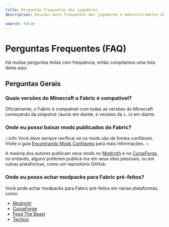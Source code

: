 ```yaml
---
title: Perguntas frequentes dos jogadores
description: Dúvidas mais frequentes dos jogadores e administradores de servidor sobre o Fabric.

search: false
---
```


# Perguntas Frequentes (FAQ)

Há muitas perguntas feitas com frequência, então compilamos uma lista delas aqui.

## Perguntas Gerais

### Quais versões do Minecraft o Fabric é compatível?

Oficialmente, o Fabric é compatível com todas as versões do Minecraft começando da snapshot `18w43b` em diante, e versões da `1.14` em diante.

### Onde eu posso baixar mods publicados do Fabric?

:::info
Você deve sempre verificar se os mods são de fontes confiáveis. Visite o guia [Encontrando Mods Confiáveis](./finding-mods) para mais informações.
:::

A maioria dos autores publicam seus mods no [Modrinth](https://modrinth.com/mods?g=categories:%27fabric%27) e no [CurseForge](https://www.curseforge.com/minecraft/search?class=mc-mods&gameVersionTypeId=4), no entando, alguns preferem publicá-los em seus sites pessoais, ou em outras plataformas, como um repositório GitHub.

### Onde eu posso achar modpacks para Fabric pré-feitos?

Você pode achar modpacks para Fabric pré-feitos em várias plataformas, como:

- [Modrinth](https://modrinth.com/modpacks?g=categories:%27fabric%27)
- [CurseForge](https://www.curseforge.com/minecraft/search?class=modpacks&gameVersionTypeId=4)
- [Feed The Beast](https://www.feed-the-beast.com/ftb-app)
- [Technic](https://www.technicpack.net/modpacks)
